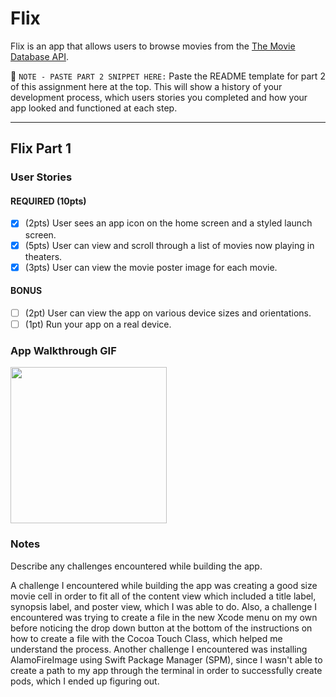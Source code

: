 # Flix

Flix is an app that allows users to browse movies from the [The Movie Database API](http://docs.themoviedb.apiary.io/#).

📝 `NOTE - PASTE PART 2 SNIPPET HERE:` Paste the README template for part 2 of this assignment here at the top. This will show a history of your development process, which users stories you completed and how your app looked and functioned at each step.

---

## Flix Part 1

### User Stories

#### REQUIRED (10pts)
- [x] (2pts) User sees an app icon on the home screen and a styled launch screen.
- [x] (5pts) User can view and scroll through a list of movies now playing in theaters.
- [x] (3pts) User can view the movie poster image for each movie.

#### BONUS
- [ ] (2pt) User can view the app on various device sizes and orientations.
- [ ] (1pt) Run your app on a real device.

### App Walkthrough GIF

<img src="http://g.recordit.co/ykfucAEEBq.gif" width=250><br>

### Notes
Describe any challenges encountered while building the app.

A challenge I encountered while building the app was creating a good size movie cell in order to fit all of the content view which included a title label, synopsis label, and poster view, which I was able to do. Also, a challenge I encountered was trying to create a file in the new Xcode menu on my own before noticing the drop down button at the bottom of the instructions on how to create a file with the Cocoa Touch Class, which helped me understand the process. Another challenge I encountered was installing AlamoFireImage using Swift Package Manager (SPM), since I wasn't able to create a path to my app through the terminal in order to successfully create pods, which I ended up figuring out.
